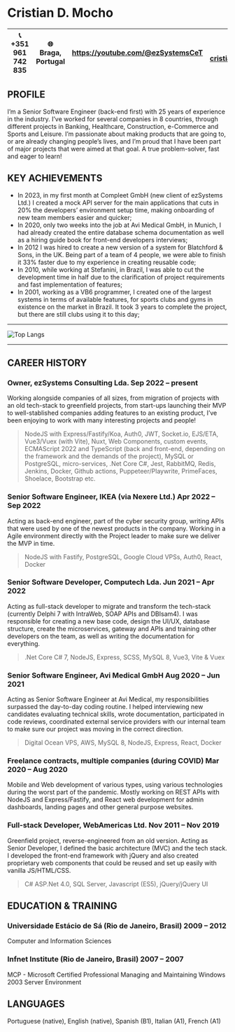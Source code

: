 # Cristian D. Mocho

|📞 +351 961 742 835|🌐 Braga, Portugal|https://youtube.com/@ezSystemsCeT|✉️ cristian.mocho@ezsystems.net|
|--------------------|------------------|---------------------------------|-------------------------------|

## PROFILE
I’m a Senior Software Engineer (back-end first) with 25 years of experience in the industry. I’ve worked for several companies in 8 countries, through different projects in Banking, Healthcare, Construction, e-Commerce and Sports and Leisure. I’m passionate about making products that are going to, or are already changing people’s lives, and I’m proud that I have been part of major projects that were aimed at that goal. A true problem-solver, fast and eager to learn!

## KEY ACHIEVEMENTS
- In 2023, in my first month at Compleet GmbH (new client of ezSystems Ltd.) I created a mock API server for the main applications that cuts in 20% the developers’ environment setup time, making onboarding of new team members easier and quicker;
- In 2020, only two weeks into the job at Avi Medical GmbH, in Munich, I had already created the entire database schema documentation as well as a hiring guide book for front-end developers interviews;
- In 2012 I was hired to create a new version of a system for Blatchford & Sons, in the UK. Being part of a team of 4 people, we were able to finish it 33% faster due to my experience in creating reusable code;
- In 2010, while working at Stefanini, in Brazil, I was able to cut the development time in half due to the clarification of project requirements and fast implementation of features;
- In 2001, working as a VB6 programmer, I created one of the largest systems in terms of available features, for sports clubs and gyms in existence on the market in Brazil. It took 3 years to complete the project, but there are still clubs using it to this day;

---

![Top Langs](https://github-readme-stats.vercel.app/api/top-langs/?username=cristiandmocho)

---

## CAREER HISTORY
### Owner, ezSystems Consulting Lda. 	Sep 2022 – present
Working alongside companies of all sizes, from migration of projects with an old tech-stack to greenfield projects, from start-ups launching their MVP to well-stablished companies adding features to an existing product, I’ve been enjoying to work with many interesting projects and people!
> NodeJS with Express/Fastify/Koa, Auth0, JWT, Socket.io, EJS/ETA, Vue3/Vuex (with Vite), Nuxt, Web Components, custom events, ECMAScript 2022 and TypeScript (back and front-end, depending on the framework and the demands of the project), MySQL or PostgreSQL, micro-services, .Net Core C#, Jest, RabbitMQ, Redis, Jenkins, Docker, Github actions, Puppeteer/Playwrite, PrimeFaces, Shoelace, Bootstrap etc.

### Senior Software Engineer, IKEA (via Nexere Ltd.)	Apr 2022 – Sep  2022
Acting as back-end engineer, part of the cyber security group, writing APIs that were used by one of the newest products in the company. Working in a Agile environment directly with the Project leader to make sure we deliver the MVP in time.
> NodeJS with Fastify, PostgreSQL, Google Cloud VPSs, Auth0, React, Docker

### Senior Software Developer, Computech Lda.	Jun 2021 – Apr 2022
Acting as full-stack developer to migrate and transform the tech-stack (currently Delphi 7 with IntraWeb, SOAP APIs and DBIsam4). I was responsible for creating a new base code, design the UI/UX, database structure, create the microservices, gateway and APIs and training other developers on the team, as well as writing the documentation for everything.
> .Net Core C# 7, NodeJS, Express, SCSS, MySQL 8, Vue3, Vite & Vuex

### Senior Software Engineer, Avi Medical GmbH	Aug 2020 – Jun 2021
Acting as Senior Software Engineer at Avi Medical, my responsibilities surpassed the day-to-day coding routine. I helped interviewing new candidates evaluating technical skills, wrote documentation, participated in code reviews, coordinated external service providers with our internal team to make sure our project was moving in the correct direction.
> Digital Ocean VPS, AWS, MySQL 8, NodeJS, Express, React, Docker

### Freelance contracts, multiple companies (during COVID)	Mar 2020 – Aug 2020
Mobile and Web development of various types, using various technologies during the worst part of the pandemic. Mostly working on REST APIs with NodeJS and Express/Fastify, and React web development for admin dashboards, landing pages and other general purpose websites.

### Full-stack Developer, WebAmericas  Ltd.	Nov 2011 – Nov 2019
Greenfield project, reverse-engineered from an old version. Acting as Senior Developer, I defined the basic architecture (MVC) and the tech stack. I developed the front-end framework  with jQuery and also created proprietary web components that could be reused and set up easily with vanilla JS/HTML/CSS.
> C# ASP.Net 4.0, SQL Server, Javascript (ES5), jQuery/jQuery UI

## EDUCATION & TRAINING
### Universidade Estácio de Sá (Rio de Janeiro, Brasil)	2009 – 2012
Computer and Information Sciences

### Infnet Institute (Rio de Janeiro, Brasil)	2007 – 2007
MCP - Microsoft Certified Professional
Managing and Maintaining Windows 2003 Server Environment

## LANGUAGES
Portuguese (native), English (native), Spanish (B1), Italian (A1), French (A1)
